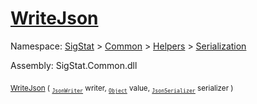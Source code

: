 # [WriteJson](./RectangleFConverter-100664060.md)

Namespace: [SigStat]() > [Common](./../../../README.md) > [Helpers](./../../README.md) > [Serialization](./../README.md)

Assembly: SigStat.Common.dll

<sub>[WriteJson](./RectangleFConverter-100664060.md) ( <sub>[`JsonWriter`](./RectangleFConverter-100664060.md)</sub> writer, <sub>[`Object`](https://docs.microsoft.com/en-us/dotnet/api/System.Object)</sub> value, <sub>[`JsonSerializer`](./RectangleFConverter-100664060.md)</sub> serializer )</sub>&nbsp; &nbsp; &nbsp; &nbsp; &nbsp; &nbsp; &nbsp; &nbsp; &nbsp;<sub></sub>
